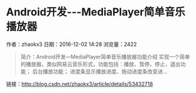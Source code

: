 # Android开发---MediaPlayer简单音乐播放器
作者：zhaokx3
日期：2016-12-02 14:28
浏览量：2422
> 简介：Android开发—MediaPlayer简单音乐播放器功能介绍
实现一个简单的播放器，类似网易云音乐形式，功能包括：播放、暂停，停止，退出功能；
后台播放功能；
进度条显示播放进度、拖动进度条改变进...

 链接：http://blog.csdn.net/zhaokx3/article/details/53432718
